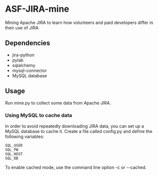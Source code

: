 # ASF-JIRA-mine
Mining Apache JIRA to learn how volunteers and paid developers differ in their use of JIRA

## Dependencies
- jira-python
- pylab
- sqlalchemy
- mysql-connector
- MySQL database

## Usage
Run mine.py to collect some data from Apache JIRA.

### Using MySQL to cache data
In order to avoid repeatedly downloading JIRA data, you can set up a MySQL database to cache it. Create a file called config.py and define the following variables:
```
SQL_USER
SQL_PW
SQL_HOST
SQL_DB
```
To enable cached mode, use the command line option -c or --cached.
